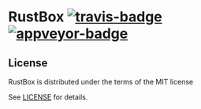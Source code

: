 # RustBox [![travis-badge][]][travis] [![appveyor-badge][]][appveyor]


## License

RustBox is distributed under the terms of the MIT license

See [LICENSE](LICENSE) for details.


[travis-badge]: https://img.shields.io/travis/afonso360/RustBox/master.svg?style=flat-square
[appveyor-badge]: https://img.shields.io/appveyor/ci/afonso360/RustBox/master.svg?style=flat-square
[travis]: https://travis-ci.org/afonso360/RustBox
[appveyor]: https://ci.appveyor.com/project/afonso360/RustBox
[license]: LICENSE
